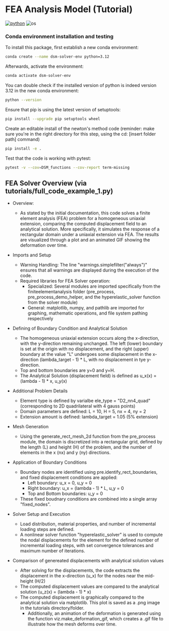 # FEA Analysis Model (Tutorial)

[![python](https://img.shields.io/badge/python-3.12-blue.svg)](https://www.python.org/)
![os](https://img.shields.io/badge/os-ubuntu%20|%20macos%20|%20windows-blue.svg)



### Conda environment installation and testing

To install this package, first establish a new conda environment:
```bash
conda create --name dsm-solver-env python=3.12
```
Afterwards, activate the environment:
```bash
conda activate dsm-solver-env
```

You can double check if the installed version of python is indeed version 3.12 in the new conda environment:
```bash
python --version
```

Ensure that pip is using the latest version of setuptools:
```bash
pip install --upgrade pip setuptools wheel
```

Create an editable install of the newton's method code (reminder: make sure you're in the right directory for this step, using the cd: [insert folder path] command)
```bash
pip install -e .
```

Test that the code is working with pytest:
```bash
pytest -v --cov=DSM_functions --cov-report term-missing
```


## FEA Solver Overview (via tutorials/full_code_example_1.py)
- Overview:
    - As stated by the initial documentation, this code solves a finite element analysis (FEA) problem for a homogeneous uniaxial extension, comparing the computed displacement field to an analytical solution. More specifically, it simulates the response of a rectangular domain under a uniaxial extension via FEA. The results are visualized through a plot and an animated GIF showing the deformation over time.

- Imports and Setup
    - Warning Handling: The line "warnings.simplefilter("always")" ensures that all warnings are displayed during the execution of the code.
    - Required libraries for FEA Solver operation:
        - Specialized: Several modules are imported specifically from the finiteelementanalysis folder (pre_process, pre_process_demo_helper, and the hyperelastic_solver function from the solver module)
        - General: matplotlib, numpy, and pathlib are imported for graphing, mathematic operations, and file system pathing respectively
          
- Defining of Boundary Condition and Analytical Solution
    - The homogeneous uniaxial extension occurs along the x-direction, with the y-direction remaining unchanged. The left (lower) boundary is set at the origin with no displacement, and the right (upper) boundary at the value "L" undergoes some displacement  in the x-direction (lambda_target - 1) * L, with no displacement in tye y-direction.
    - Top and bottom boundaries are y=0 and y=H.
    - The Analytical Solution (displacement field) is defined as u_x(x) = (lambda - 1) * x, u_y(x)
 
- Additional Problem Details
    - Element type is defined by varialbe ele_type = "D2_nn4_quad" (corresponding to 2D quadrilateral with 4 gauss points)
    - Domain parameters are defined: L = 10, H = 5, nx = 4, ny = 2
    - Extension amount is defined: lambda_target = 1.05 (5% extension)

- Mesh Generation
    - Using the generate_rect_mesh_2d function from the pre_process module, the domain is discretized into a rectangular grid, defined by the length (L) and height (H) of the problem, and the number of elements in the x (nx) and y (ny) directions.
- Application of Boundary Conditions
    - Boundary nodes are identified using pre.identify_rect_boundaries, and fixed displacement conditions are applied:
        - Left boundary: u_x = 0, u_y = 0
        - Right boundary: u_x = (lambda - 1) * L, u_y = 0
        - Top and Bottom boundaries: u_y = 0
    - These fixed boudnary conditions are combined into a single array "fixed_nodes".
- Solver Setup and Execution
    - Load distribution, material properties, and number of incremental loading steps are defined.
    - A nonlinear solver function "hyperelastic_solver" is used to compute the nodal displacements for the element for the defined number of incremental loading steps, with set convergence tolerances and maximum number of iterations.
  
- Comparison of genereated displacements with analytical solution values
    - After solving for the displacements, the code extracts the displacement in the x-direction (u_x) for the nodes near the mid-height (H/2)
    - The computed displacement values are compared to the analytical solution (u_z(x) = (lambda - 1) * x)
    - The computed displacement is graphically compared to the analytical solution via matplotlib. This plot is saved as a .png image in the tutorials directory/folder.
      - Additionally, an animation of the deformation is generated using the function viz.make_deformation_gif, which creates a .gif file to illustrate how the mesh deforms over time.
